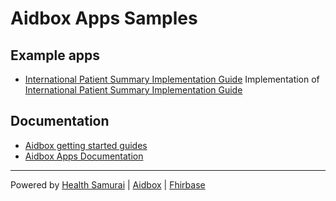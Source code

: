# Aidbox Apps Samples


## Example apps
- [International Patient Summary Implementation Guide](/ips_ig)
Implementation of [International Patient Summary Implementation Guide](https://build.fhir.org/ig/HL7/fhir-ips/index.html)

## Documentation

- [Aidbox getting started guides](https://docs.aidbox.app/getting-started)
- [Aidbox Apps Documentation](https://docs.aidbox.app/app-development/aidbox-sdk/aidbox-apps)

***
Powered by [Health Samurai](http://www.health-samurai.io) | [Aidbox](http://www.health-samurai.io/aidbox) | [Fhirbase](http://www.health-samurai.io/fhirbase)

